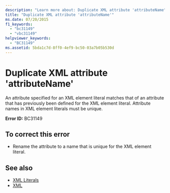 ```yaml
---
description: "Learn more about: Duplicate XML attribute 'attributeName"
title: "Duplicate XML attribute 'attributeName'"
ms.date: 07/20/2015
f1_keywords: 
  - "bc31149"
  - "vbc31149"
helpviewer_keywords: 
  - "BC31149"
ms.assetid: 5bda1c7d-8ff0-4ef9-bc50-03a7b05b530d
---
```

# Duplicate XML attribute 'attributeName'

An attribute specified for an XML element literal matches that of an attribute that has previously been defined for the XML element literal. Attribute names in XML element literals must be unique.  
  
 **Error ID:** BC31149  
  
## To correct this error  
  
- Rename the attribute to a name that is unique for the XML element literal.  
  
## See also

- [XML Literals](../language-reference/xml-literals/index.md)
- [XML](../programming-guide/language-features/xml/index.md)
